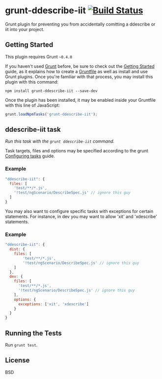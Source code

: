 # grunt-ddescribe-iit [![Build Status](https://secure.travis-ci.org/btford/grunt-ddescribe-iit.png?branch=master)](http://travis-ci.org/btford/grunt-ddescribe-iit)

Grunt plugin for preventing you from accidentally comitting a ddescribe or iit into your project.

## Getting Started
This plugin requires Grunt `~0.4.0`

If you haven't used [Grunt](http://gruntjs.com/) before, be sure to check out the [Getting Started](http://gruntjs.com/getting-started) guide, as it explains how to create a [Gruntfile](http://gruntjs.com/sample-gruntfile) as well as install and use Grunt plugins. Once you're familiar with that process, you may install this plugin with this command:

```shell
npm install grunt-ddescribe-iit --save-dev
```

Once the plugin has been installed, it may be enabled inside your Gruntfile with this line of JavaScript:

```js
grunt.loadNpmTasks('grunt-ddescribe-iit');
```

## ddescribe-iit task
_Run this task with the `grunt ddescribe-iit` command._

Task targets, files and options may be specified according to the grunt [Configuring tasks](http://gruntjs.com/configuring-tasks) guide.

### Example

```js
"ddescribe-iit": {
  files: [
    'test/**/*.js',
    '!test/ngScenario/DescribeSpec.js' // ignore this guy
  ]
}
```

You may also want to configure specific tasks with exceptions for certain statements.
For instance, in dev you may want to allow 'xit' and 'xdescribe' statements.

### Example

```js
"ddescribe-iit": {
  dist: {
    files: [
        'test/**/*.js',
        '!test/ngScenario/DescribeSpec.js' // ignore this guy
    ]
  },
  dev: {
    files: [
      'test/**/*.js',
      '!test/ngScenario/DescribeSpec.js' // ignore this guy
    ],
    options: {
      exceptions: ['xit', 'xdescribe']
    }
  }
}
```


## Running the Tests
Run `grunt test`.

## License
BSD